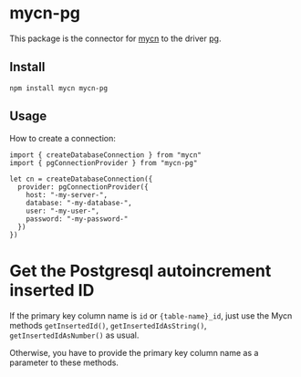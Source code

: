 # mycn-pg

This package is the connector for [mycn](https://github.com/paleo/mycn) to the driver [pg](https://github.com/brianc/node-postgres).

## Install

```
npm install mycn mycn-pg
```

## Usage

How to create a connection:

```
import { createDatabaseConnection } from "mycn"
import { pgConnectionProvider } from "mycn-pg"

let cn = createDatabaseConnection({
  provider: pgConnectionProvider({
    host: "-my-server-",
    database: "-my-database-",
    user: "-my-user-",
    password: "-my-password-"
  })
})
```

# Get the Postgresql autoincrement inserted ID

If the primary key column name is `id` or `{table-name}_id`, just use the Mycn methods `getInsertedId()`, `getInsertedIdAsString()`, `getInsertedIdAsNumber()` as usual.

Otherwise, you have to provide the primary key column name as a parameter to these methods.